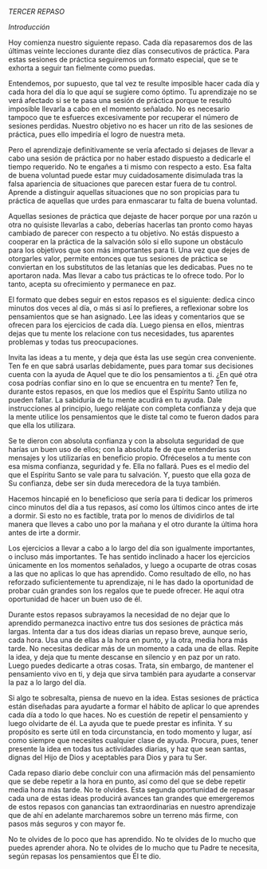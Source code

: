 *TERCER REPASO*

*Introducción*

Hoy comienza nuestro siguiente repaso. Cada día repasaremos dos de las últimas veinte lecciones durante diez días consecutivos de práctica. Para estas sesiones de práctica seguiremos un formato especial, que se te exhorta a seguir tan fielmente como puedas.

Entendemos, por supuesto, que tal vez te resulte imposible hacer cada día y cada hora del día lo que aquí se sugiere como óptimo. Tu aprendizaje no se verá afectado si se te pasa una sesión de práctica porque te resultó imposible llevarla a cabo en el momento señalado. No es necesario tampoco que te esfuerces excesivamente por recuperar el número de sesiones perdidas. Nuestro objetivo no es hacer un rito de las sesiones de práctica, pues ello impediría el logro de nuestra meta.

Pero el aprendizaje definitivamente se vería afectado si dejases de llevar a cabo una sesión de práctica por no haber estado dispuesto a dedicarle el tiempo requerido. No te engañes a ti mismo con respecto a esto. Esa falta de buena voluntad puede estar muy cuidadosamente disimulada tras la falsa apariencia de situaciones que parecen estar fuera de tu control. Aprende a distinguir aquellas situaciones que no son propicias para tu práctica de aquellas que urdes para enmascarar tu falta de buena voluntad.

Aquellas sesiones de práctica que dejaste de hacer porque por una razón u otra no quisiste llevarlas a cabo, deberías hacerlas tan pronto como hayas cambiado de parecer con respecto a tu objetivo. No estás dispuesto a cooperar en la práctica de la salvación sólo si ello supone un obstáculo para los objetivos que son más importantes para ti. Una vez que dejes de otorgarles valor, permite entonces que tus sesiones de práctica se conviertan en los substitutos de las letanías que les dedicabas. Pues no te aportaron nada. Mas llevar a cabo tus prácticas te lo ofrece todo. Por lo tanto, acepta su ofrecimiento y permanece en paz.

El formato que debes seguir en estos repasos es el siguiente: dedica cinco minutos dos veces al día, o más si así lo prefieres, a reflexionar sobre los pensamientos que se han asignado. Lee las ideas y comentarios que se ofrecen para los ejercicios de cada día. Luego piensa en ellos, mientras dejas que tu mente los relacione con tus necesidades, tus aparentes problemas y todas tus preocupaciones.

Invita las ideas a tu mente, y deja que ésta las use según crea conveniente. Ten fe en que sabrá usarlas debidamente, pues para tomar sus decisiones cuenta con la ayuda de Aquel que te dio los pensamientos a ti. ¿En qué otra cosa podrías confiar sino en lo que se encuentra en tu mente? Ten fe, durante estos repasos, en que los medios que el Espíritu Santo utiliza no pueden fallar. La sabiduría de tu mente acudirá en tu ayuda. Dale instrucciones al principio, luego relájate con completa confianza y deja que la mente utilice los pensamientos que le diste tal como te fueron dados para que ella los utilizara.

Se te dieron con absoluta confianza y con la absoluta seguridad de que harías un buen uso de ellos; con la absoluta fe de que entenderías sus mensajes y los utilizarías en beneficio propio. Ofréceselos a tu mente con esa misma confianza, seguridad y fe. Ella no fallará. Pues es el medio del que el Espíritu Santo se vale para tu salvación. Y, puesto que ella goza de Su confianza, debe ser sin duda merecedora de la tuya también.

Hacemos hincapié en lo beneficioso que sería para ti dedicar los primeros cinco minutos del día a tus repasos, así como los últimos cinco antes de irte a dormir. Si esto no es factible, trata por lo menos de dividirlos de tal manera que lleves a cabo uno por la mañana y el otro durante la última hora antes de irte a dormir.

Los ejercicios a llevar a cabo a lo largo del día son igualmente importantes, o incluso más importantes. Te has sentido inclinado a hacer los ejercicios únicamente en los momentos señalados, y luego a ocuparte de otras cosas a las que no aplicas lo que has aprendido. Como resultado de ello, no has reforzado suficientemente tu aprendizaje, ni le has dado la oportunidad de probar cuán grandes son los regalos que te puede ofrecer. He aquí otra oportunidad de hacer un buen uso de él.

Durante estos repasos subrayamos la necesidad de no dejar que lo aprendido permanezca inactivo entre tus dos sesiones de práctica más largas. Intenta dar a tus dos ideas diarias un repaso breve, aunque serio, cada hora. Usa una de ellas a la hora en punto, y la otra, media hora más tarde. No necesitas dedicar más de un momento a cada una de ellas. Repite la idea, y deja que tu mente descanse en silencio y en paz por un rato. Luego puedes dedicarte a otras cosas. Trata, sin embargo, de mantener el pensamiento vivo en ti, y deja que sirva también para ayudarte a conservar la paz a lo largo del día.

Si algo te sobresalta, piensa de nuevo en la idea. Estas sesiones de práctica están diseñadas para ayudarte a formar el hábito de aplicar lo que aprendes cada día a todo lo que haces. No es cuestión de repetir el pensamiento y luego olvidarte de él. La ayuda que te puede prestar es infinita. Y su propósito es serte útil en toda circunstancia, en todo momento y lugar, así como siempre que necesites cualquier clase de ayuda. Procura, pues, tener presente la idea en todas tus actividades diarias, y haz que sean santas, dignas del Hijo de Dios y aceptables para Dios y para tu Ser.

Cada repaso diario debe concluir con una afirmación más del pensamiento que se debe repetir a la hora en punto, así como del que se debe repetir media hora más tarde. No te olvides. Esta segunda oportunidad de repasar cada una de estas ideas producirá avances tan grandes que emergeremos de estos repasos con ganancias tan extraordinarias en nuestro aprendizaje que de ahí en adelante marcharemos sobre un terreno más firme, con pasos más seguros y con mayor fe.

No te olvides de lo poco que has aprendido.
No te olvides de lo mucho que puedes aprender ahora.
No te olvides de lo mucho que tu Padre te necesita, según repasas los pensamientos que Él te dio.